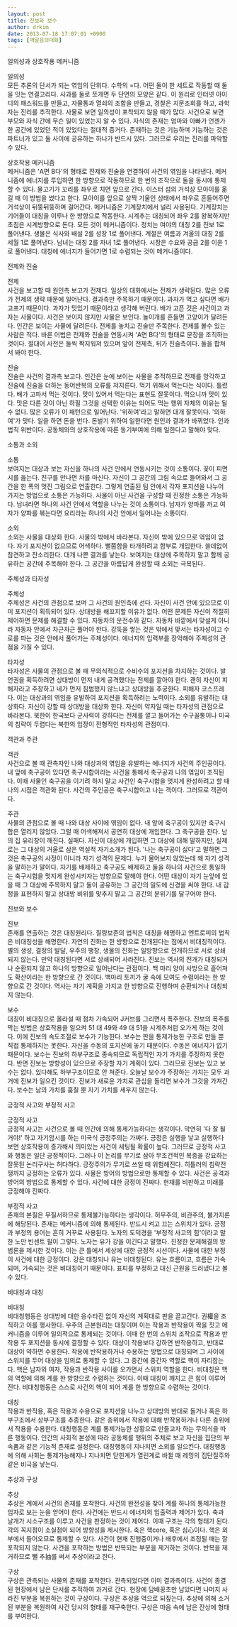 ```yaml
---
layout: post
title: 진보와 보수
author: drkim
date: 2013-07-18 17:07:01 +0900
tags: [깨달음의대화]
---
```


  


일의성과 상호작용 메커니즘 


  


일의성     
모든 추론의 단서가 되는 엮임의 단위다. 수학의 =다. 어떤 둘이 한 세트로 작동할 때 둘을 잇는 연결고리다. 사과를 둘로 쪼개면 두 단면의 모양은 같다. 이 원리로 인터넷 아이디의 패스워드를 만들고, 자물통과 열쇠의 조합을 만들고, 경찰은 지문조회를 하고, 과학자는 진리를 추적한다. 사물로 보면 일의성이 포착되지 않을 때가 많다. 사건으로 보면 부모와 자식 간에 무슨 일이 있었는지 알 수 있다. 자식의 존재는 엄마와 아빠가 언젠가 한 공간에 있었던 적이 있었다는 절대적 증거다. 존재하는 것은 기능하며 기능하는 것은 파트너가 있고 둘 사이에 공유하는 하나가 반드시 있다. 그러므로 우리는 진리를 파악할 수 있다. 


  


상호작용 메커니즘    
메커니즘은 'A면 B다'의 형태로 전제와 진술을 연결하여 사건의 엮임을 나타낸다. 메커니즘에 에너지를 투입하면 한 방향으로 작동하므로 한 번의 조작으로 둘을 동시에 통제할 수 있다. 물고기가 꼬리를 좌우로 치면 앞으로 간다. 이스터 섬의 거석상 모아이를 옮길 때 이 방법을 썼다고 한다. 모아이를 앞으로 살짝 기울인 상태에서 좌우로 흔들어주면 거석상이 뒤뚱뒤뚱하며 걸어간다. 메커니즘은 기계장치에서 널리 사용된다. 기계장치는 기어들이 대칭을 이루나 한 방향으로 작동한다. 시계추는 대칭되어 좌우 2를 왕복하지만 초침은 시계방향으로 돈다. 모든 것이 메커니즘이다. 정치는 여야의 대칭 2를 진보 1로 풀어낸다. 생물은 식사와 배설 2를 성장 1로 풀어낸다. 계절은 여름과 겨울의 대칭 2를 세월 1로 풀어낸다. 남녀는 대칭 2를 자녀 1로 풀어낸다. 시장은 수요와 공급 2를 이윤 1로 풀어낸다. 대칭에 에너지가 들어가면 1로 수렴되는 것이 메커니즘이다. 


  


전제와 진술 


  


전제    
사건을 보고할 때 원인측 보고가 전제다. 일상의 대화에서는 전제가 생략된다. 많은 오류가 전제의 생략 때문에 일어난다. 결과측만 주목하기 때문이다. 과자가 먹고 싶다면 배가 고프기 때문이다. 과자가 맛있기 때문이라고 생각해 버린다. 배가 고픈 것은 사건이고 과자는 사물이다. 사건은 보이지 않지만 사물은 보인다. 놀이개를 흔들면 고양이가 달려든다. 인간은 보이는 사물에 달려든다. 전제를 놓치고 진술만 주목한다. 전제를 볼수 있는 사람은 적다. 바른 어법은 전제와 진술을 연동시켜 'A면 B다'의 형태로 문장을 조직하는 것이다. 절대어 사전은 둘씩 짝지워져 있으며 앞이 전제측, 뒤가 진술측이다. 둘을 합쳐서 봐야 한다. 


  


진술     
진술은 사건의 결과측 보고다. 인간은 눈에 보이는 사물을 추적하므로 전제를 망각하고 진술에 진술을 더하는 동어반복의 오류를 저지른다. 먹기 위해서 먹는다는 식이다. 틀렸다. 배가 고파서 먹는 것이다. 맛이 있어서 먹는다는 표현도 잘못이다. 먹으니까 맛이 있다. 맛은 다른 것이 아닌 하필 그것을 선택한 이유는 되어도 먹는 행위 자체의 이유는 될 수 없다. 많은 오류가 이 패턴으로 일어난다. '위하여'라고 말하면 대개 잘못이다. '의하여'가 맞다. 일을 하면 돈을 번다. 돈벌기 위하여 일한다면 원인과 결과가 바뀌었다. 인과법칙 위반이다. 공동체와의 상호작용에 따른 동기부여에 의해 일한다고 말해야 맞다. 


  


소통과 소외 


  


소통     
보여지는 대상과 보는 자신을 하나의 사건 안에서 연동시키는 것이 소통이다. 꽃이 피면 시를 읊는다. 친구를 만나면 차를 마신다. 자신이 그 공간의 그림 속으로 들어와서 그 공간을 한 폭의 멋진 그림으로 연출한다. 그렇게 연출된 팀 안에서 각자 포지션을 나누어 가지는 방법으로 소통은 가능하다. 사물이 아닌 사건을 구성할 때 진정한 소통은 가능하다. 남녀라면 하나의 사건 안에서 역할을 나누는 것이 소통이다. 남자가 양파를 까고 여자가 양파를 볶는다면 요리라는 하나의 사건 안에서 일어나는 소통이다. 


  


소외     
소외는 사물을 대상화 한다. 사물의 밖에서 바라본다. 자신이 밖에 있으므로 엮임이 없다. 자기 포지션이 없으므로 어색하다. 뻘쭘함을 타개하려고 함부로 개입한다. 쓸데없이 참견하고 잔소리한다. 대개 나쁜 결과를 낳는다. 보여지는 대상에 주목하지 말고 함께 공유하는 공간에 주목해야 한다. 그 공간을 아름답게 완성할 때 소외는 극복된다. 


  


주체성과 타자성 


  


주체성    
주체성은 사건의 관점으로 보며 그 사건의 원인측에 선다. 자신이 사건 안에 있으므로 이미 포지션이 획득되어 있다. 상대방을 해꼬지할 이유가 없다. 어떤 문제든 자신이 적절히 제어하면 문제를 해결할 수 있다. 자동차의 운전수와 같다. 자동차 바깥에서 맞설게 아니라 자동차 안에서 차근차근 풀어야 한다. 강둑을 쌓는 것은 밖에서 맞서는 타자성이고 수로를 파는 것은 안에서 풀어가는 주체성이다. 에너지의 입력부를 장악해야 주체성의 관점을 가질 수 있다. 


  


타자성    
타자성은 사물의 관점으로 볼 때 무의식적으로 수비수의 포지션을 차지하는 것이다. 발언권을 획득하려면 상대방이 먼저 내게 공격했다는 전제를 깔아야 한다. 괜히 자신이 피해자라고 주장하고 네가 먼저 침범했지 않느냐고 상대방을 추궁한다. 피해자 코스프레다. 이는 대상과의 엮임을 유발하여 포지션을 획득하려는 노력이다. 소외를 유발하는 대상화다. 자신이 강할 때 상대방을 대상화 한다. 자신이 약자일 때는 타자성의 관점으로 바라본다. 북한이 한국보다 군사력이 강하다는 전제를 깔고 들어가는 수구꼴통이나 미국의 침략이 두렵다는 북한의 입장이 전형적인 타자성의 관점이다. 


  


객관과 주관 


  


객관     
사건으로 볼 때 관측자인 나와 대상과의 엮임을 유발하는 에너지가 사건의 주인공이다. 내 앞에 축구공이 있다면 축구시합이라는 사건을 통해서 축구공과 나의 엮임이 조직된다. 이때 사물인 축구공을 이기려 하지 말고 사건인 축구시합을 멋지게 완성하려고 할 때 나의 시점은 객관화 된다. 사건의 주인공은 축구시합이고 나는 객이다. 그러므로 객관이다. 


  


주관     
사물의 관점으로 볼 때 나와 대상 사이에 엮임이 없다. 내 앞에 축구공이 있지만 축구시합은 열리지 않았다. 그럴 때 어색해져서 공연히 대상에 개입한다. 그 축구공을 찬다. 남의 집 유리창이 깨진다. 실패다. 자신이 대상에 개입하면 그 대상에 대해 말하지만, 실제로는 그 대상의 거울로 삼은 역설적 자기소개가 된다. '나는 축구공이 싫다'고 말하면 그것은 축구공의 사정이 아니라 자기 성격의 문제다. 누가 물어보지 않았는데 왜 자기 성격을 말하는가 말이다. 자기를 배제하고 축구공도 배제하고 둘을 하나의 사건으로 통일하는 축구시합을 멋지게 완성시키자는 방향으로 말해야 한다. 어떤 대상이 자기 눈앞에 있을 때 그 대상에 주목하지 말고 둘이 공유하는 그 공간의 밀도에 신경을 써야 한다. 내 감정을 표현하지 말고 상대방 비위를 맞추지 말고 그 공간의 분위기를 달구어야 한다. 


  


진보와 보수 


  


진보    
존재를 연출하는 것은 대칭원리다. 질량보존의 법칙은 대칭을 해명하고 엔트로피의 법칙은 비대칭성을 해명한다. 자연의 진화는 한 방향으로 전개된다는 점에서 비대칭적이다. 별의 생성, 결정의 발달, 우주의 팽창, 생물의 진화는 일방향으로 전개하므로 서로 상쇄되지 않는다. 만약 대칭된다면 서로 상쇄되어 사라진다. 진보는 역사의 전개가 대칭되거나 순환되지 않고 하나의 방향으로 일어난다는 관점이다. 백 마리 양이 사방으로 흩어져도 확산이라는 한 방향으로 간 것이다. 백마리 토끼가 굴 속에 모여도 수렴이라는 한 방향으로 간 것이다. 역사는 자기 계획을 가지고 한 방향으로 진행하며 순환되거나 대칭되지 않는다. 


  


보수     
대칭이 비대칭으로 올라설 때 점차 가속되어 J커브를 그리면서 폭주한다. 진보의 폭주를 막는 방법은 상호작용을 일으켜 51 대 49와 49 대 51을 시계추처럼 오가게 하는 것이다. 이에 진보의 속도조절로 보수가 기능한다. 보수는 판을 통제가능한 구조로 만들 뿐 직접 통제하지는 못한다. 자신을 수동의 포지션에 놓기 때문이다. 수동은 에너지가 없기 때문이다. 보수는 진보의 하부구조로 종속되므로 독립적인 자기 가치를 주장하지 못한다. 반면 진보는 방향성이 있으므로 주장할 자기 계획이 있다. 그러므로 진보는 있고 보수는 없다. 있다해도 하부구조이므로 안 쳐준다. 오늘날 보수가 주장하는 가치는 모두 과거에 진보가 일으킨 것이다. 진보가 새로운 가치로 관심을 돌리면 보수가 그것을 가져간다. 보수는 남의 가치를 훔칠 뿐 자기 가치를 세우지 않는다. 


  


긍정적 사고와 부정적 사고 


  


긍정적 사고    
긍정적 사고는 사건으로 볼 때 인간에 의해 통제가능하다는 생각이다. 막연히 '다 잘 될거야!' 하고 자기암시를 하는 미국식 긍정주의는 가짜다. 긍정은 실행을 낳고 실행하다 보면 상호작용이 증가해서 의미있는 사건이 세팅될 확률이 높다. 그러므로 긍정적 사고와 행동은 일단 긍정적이다. 그러나 이 논리를 무기로 삼아 무조건적인 복종을 강요하는 잘못된 논리구사는 허다하다. 긍정주의가 무기로 쓰일 때 위험해진다. 히틀러의 침략전쟁까지 긍정하는 오류가 있다. 사물은 방어의 방법으로만 통제할 수 있다. 사건은 공격과 방어의 방법으로 통제할 수 있다. 사건에 대한 긍정이 진짜다. 현재를 비판하고 미래를 긍정해야 진짜다. 


  


부정적 사고    
존재의 본질은 무질서하므로 통제불가능하다는 생각이다. 허무주의, 비관주의, 불가지론에 해당된다. 존재는 메커니즘에 의해 통제된다. 반드시 켜고 끄는 스위치가 있다. 긍정과 부정의 용어는 흔히 거꾸로 사용된다. 노자의 도덕경을 '부정적 사고의 힘'이라고 말한 노만 빈센트 필이 그렇다. 노자는 유가 강을 이긴다고 말했다. 진정한 문제해결의 방법론을 제시한 것이다. 이는 큰 틀에서 세상에 대한 긍정적 시선이다. 사물에 대한 부정이 사건에 대한 긍정이다. 강은 대칭되나 유는 비대칭된다. 유는 흐름이고, 흐름은 가속되며, 가속되는 것은 비대칭이기 때문이다. 표피를 부정하고 대신 근원을 드러냈다고 볼 수 있다. 


  


비대칭과 대칭 


  


비대칭    
비대칭행동은 상대방에 대한 응수타진 없이 자신의 계획대로 판을 끌고간다. 권權을 조직하고 이를 행사한다. 우주의 근본원리는 대칭이며 이는 작용과 반작용이 짝을 짓고 메커니즘을 이루어 일의적으로 통제되는 것이다. 이때 한 번의 스위치 조작으로 작용과 반작용 두 포지션을 동시에 결정할 수 있다. 대상이 작용보다 강하면 반작용하고, 반대로 대상이 약하면 수용한다. 작용에 반작용하거나 수용하는 방법으로 대칭되며 그 사이에 스위치를 두어 대상을 임의로 통제할 수 있다. 그 중간에 중간자 역할로 핵이 자리잡는다. 핵은 남자와 여자, 작용과 반작용 사이를 오가면서 스위치 역할을 한다. 비대칭은 핵의 역할에 의해 계를 한 방향으로 수렴하는 것이다. 이때 대칭이 깨지고 큰 힘이 이루어진다. 비대칭행동은 스스로 사건의 핵이 되어 계를 한 방향으로 수렴하는 것이다. 


  


대칭    
작용과 반작용, 혹은 작용과 수용으로 포지션을 나누고 상대방의 반대로 돌거나 혹은 하부구조에서 상부구조를 추종한다. 같은 층위에서 작용에 대해 반작용하거나 다른 층위에서 작용을 수용한다. 대칭행동은 계를 통제가능한 상황으로 만들고자 하는 무의식을 따른 행동이다. 인간의 사회적 본성에 따라 공동체를 행위의 주체로 보고 자신을 집단의 부속품과 같은 기능적 존재로 설정한다. 대칭행동이 지나치면 소외를 일으킨다. 대칭행동에 의해 사회는 통제가능해지나 지나치면 닫힌계가 열린계로 바뀔 때 레밍의 집단질주와 같은 비극을 낳는다. 


  


추상과 구상 


  


추상    
추상은 계에서 사건의 존재를 포착한다. 사건의 완전성을 찾아 계를 하나의 통제가능한 입자로 보는 눈을 얻어야 한다. 사건에는 반드시 에너지의 입출력과 제어가 있다. 축과 날개가 시소구조를 이루고 사건을 판정하는 것이 제어다. 이때 구조는 각의 형태가 된다. 각의 꼭지점이 소실점이 되어 방향성을 제시한다. 축은 핵core, 혹은 심心이다. 핵은 외부에서 들어오므로 통제할 수 있다. 사건이 현재 진행중이거나 배후에서 조정될 때는 잘 포착되지 않는다. 사건을 포착하는 방법은 반복되는 부분을 제거하는 것이다. 반복을 제거하므로 뺄 추抽를 써서 추상이라고 한다. 


  


구상    
구상은 관측되는 사물의 존재를 포착한다. 관측되었다면 이미 결과측이다. 사건이 종결된 현장에서 남은 단서를 추적하여 과거로 간다. 현장에 담배꽁초만 남았다면 나머지 사라진 부분을 복원하는 것이 구상이다. 구상은 추상을 역으로 되짚는다. 추상에 의해 소거된 부분을 복원하여 사건 당시의 형태를 재구축한다. 구상은 마음 속에 남은 잔상에 형태를 부여한다.